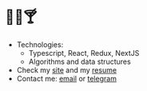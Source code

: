 # 🦎🌴🍸

- Technologies: 
  - Typescript, React, Redux, NextJS 
  - Algorithms and data structures
- Check my [site](https://balaian.netlify.app/) and my [resume](https://drive.google.com/file/d/1kBTwnyvFpfVvC49lKbQ6uzmp0Ikygnq1/view?usp=sharing)
- Contact me: [email](mailto:vladimir@balaian.ru) or [telegram](https://t.me/tacticsugar)

<!--
The question: can I use this comments as keywords to improve the SEO of my profile?

Let's try:

- Middle Frontend Developer
- React developer
- React expert
- React Redux developer
- Frontend enthusiast
- Frontend developer

Contact me if you read this: https://t.me/tacticsugar
-->
